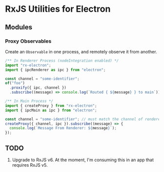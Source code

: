 # RxJS Utilities for Electron

## Modules

### Proxy Observables

Create an `Observable` in one process, and remotely observe it from another.

```javascript
/** In Renderer Process (nodeIntegration enabled) */
import "rx-electron";
import { ipcRenderer as ipc } from "electron";

const channel = "some-identifier";
of("foo")
  .proxify({ ipc, channel })
  .subscribe((message) => console.log(`Routed { ${message} } to main`));

/** In Main Process */
import { createProxy } from "rx-electron";
import { ipcMain as ipc } from "electron";

const channel = "some-identifier"; // must match the channel of renderer
createProxy({ channel, ipc }).subscribe((message) => {
  console.log(`Message From Renderer: ${message}`);
});
```

## TODO

1. Upgrade to RxJS v6. At the moment, I'm consuming this in an app that requires RxJS v5.
